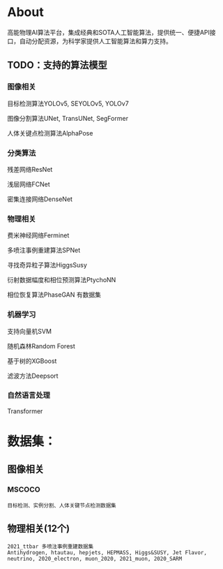 # About
高能物理AI算法平台，集成经典和SOTA人工智能算法，提供统一、便捷API接口，自动分配资源，为科学家提供人工智能算法和算力支持。

## TODO：支持的算法模型

### 图像相关
目标检测算法YOLOv5, SEYOLOv5, YOLOv7

图像分割算法UNet, TransUNet, SegFormer

人体关键点检测算法AlphaPose
### 分类算法
残差网络ResNet

浅层网络FCNet

密集连接网络DenseNet
### 物理相关
费米神经网络Ferminet

多喷注事例重建算法SPNet

寻找奇异粒子算法HiggsSusy

衍射数据幅度和相位预测算法PtychoNN

相位恢复算法PhaseGAN 有数据集
### 机器学习
支持向量机SVM

随机森林Random Forest

基于树的XGBoost

滤波方法Deepsort
### 自然语言处理
Transformer

# 数据集：
## 图像相关
### MSCOCO
    目标检测、实例分割、人体关键节点检测数据集
## 物理相关(12个)
    2021_ttbar 多喷注事例重建数据集
    Antihydrogen, htautau, hepjets, HEPMASS, Higgs&SUSY, Jet Flavor, neutrino, 2020_electron, muon_2020, 2021_muon, 2020_SARM 


